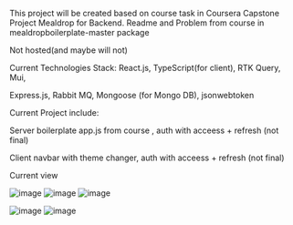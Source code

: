 


This project will be created based on course task in Coursera Capstone Project Mealdrop for Backend. Readme and Problem from course in mealdropboilerplate-master package

Not hosted(and maybe will not)



Current Technologies Stack: 
React.js, TypeScript(for client), RTK Query, Mui,

Express.js, Rabbit MQ, Mongoose (for Mongo DB), jsonwebtoken

Current Project include:

Server
    boilerplate app.js from course , auth with acceess + refresh (not final)

Client
     navbar with theme changer, auth with acceess + refresh (not final)
    
Current view

![image](https://user-images.githubusercontent.com/45923857/179207959-90720472-a204-4225-aad6-6cbdbb9f540d.png)
![image](https://user-images.githubusercontent.com/45923857/179207920-e73fea41-720a-47b3-9da8-479561a620e6.png)
![image](https://user-images.githubusercontent.com/45923857/179208064-9f543ee6-4d0c-48ac-a5dd-1675d68c8ea2.png)

![image](https://user-images.githubusercontent.com/45923857/179841351-3632552e-9ab2-4294-bff4-755f57f82514.png)
![image](https://user-images.githubusercontent.com/45923857/179841415-13bde0d4-c73c-4f6e-ac2d-5cbccb7d730f.png)


